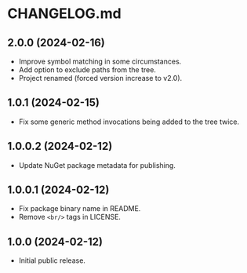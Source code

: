 # CHANGELOG.md

## 2.0.0 (2024-02-16)

 - Improve symbol matching in some circumstances.
 - Add option to exclude paths from the tree.
 - Project renamed (forced version increase to v2.0).

## 1.0.1 (2024-02-15)

 - Fix some generic method invocations being added to the tree twice.

## 1.0.0.2 (2024-02-12)

 - Update NuGet package metadata for publishing.

## 1.0.0.1 (2024-02-12)

 - Fix package binary name in README.
 - Remove `<br/>` tags in LICENSE.

## 1.0.0 (2024-02-12)

 - Initial public release.